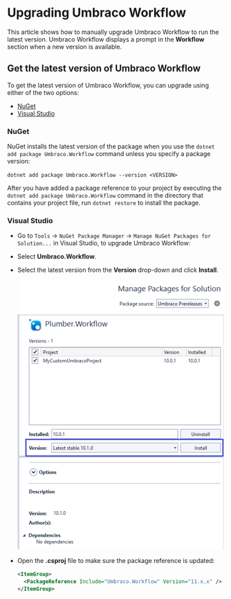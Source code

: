 # Upgrading Umbraco Workflow

This article shows how to manually upgrade Umbraco Workflow to run the latest version. Umbraco Workflow displays a prompt in the **Workflow** section when a new version is available.

## Get the latest version of Umbraco Workflow

To get the latest version of Umbraco Workflow, you can upgrade using either of the two options:

- [NuGet](#nuget)
- [Visual Studio](#visual-studio)

### NuGet

NuGet installs the latest version of the package when you use the `dotnet add package Umbraco.Workflow` command unless you specify a package version:

  `dotnet add package Umbraco.Workflow --version <VERSION>`

After you have added a package reference to your project by executing the `dotnet add package Umbraco.Workflow` command in the directory that contains your project file, run `dotnet restore` to install the package.

### Visual Studio

- Go to `Tools` -> `NuGet Package Manager` -> `Manage NuGet Packages for Solution...` in Visual Studio, to upgrade Umbraco Workflow:
- Select **Umbraco.Workflow**.
- Select the latest version from the **Version** drop-down and click **Install**.

  ![NuGet Package Manager](images/Manage_packages_v10.png)

- Open the **<project-name>.csproj** file to make sure the package reference is updated:

  ```xml
  <ItemGroup>
    <PackageReference Include="Umbraco.Workflow" Version="11.x.x" />
  </ItemGroup>
  ```

